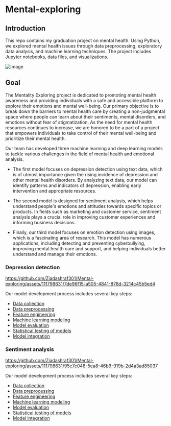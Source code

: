 # Mental-exploring
## Introduction
This repo contains my graduation project on mental health. Using Python, we explored mental health issues through data preprocessing, exploratory data analysis, and machine learning techniques. The project includes Jupyter notebooks, data files, and visualizations. 

![image](https://github.com/Ziadashraf301/Mental-exploring/assets/111798631/bd3fd80e-b057-49f8-a61b-e4cc9dfe1cff)


## Goal
The Mentality Exploring project is dedicated to promoting mental health awareness and providing individuals with a safe and accessible platform to explore their emotions and mental well-being. Our primary objective is to break down the barriers to mental health care by creating a non-judgmental space where people can learn about their sentiments, mental disorders, and emotions without fear of stigmatization. As the need for mental health resources continues to increase, we are honored to be a part of a project that empowers individuals to take control of their mental well-being and prioritize their mental health.

Our team has developed three machine learning and deep learning models to tackle various challenges in the field of mental health and emotional analysis.

- The first model focuses on depression detection using text data, which is of utmost importance given the rising incidence of depression and other mental health disorders. By analyzing text data, our model can identify patterns and indicators of depression, enabling early intervention and appropriate resources.

- The second model is designed for sentiment analysis, which helps understand people's emotions and attitudes towards specific topics or products. In fields such as marketing and customer service, sentiment analysis plays a crucial role in improving customer experiences and informing business decisions.

- Finally, our third model focuses on emotion detection using images, which is a fascinating area of research. This model has numerous applications, including detecting and preventing cyberbullying, improving mental health care and support, and helping individuals better understand and manage their emotions.

### Depression detection


https://github.com/Ziadashraf301/Mental-exploring/assets/111798631/7de96f15-a505-4841-878d-3214c45b5ed4

Our model development process includes several key steps:

- [Data collection](https://github.com/Ziadashraf301/Mental-exploring/blob/main/Depression%20detection/Data%20collection%20and%20preprocessing.ipynb)
- [Data preprocessing](https://github.com/Ziadashraf301/Mental-exploring/blob/main/Depression%20detection/data_collection_and_preprocessing.py)
- [Feature engineering](https://github.com/Ziadashraf301/Mental-exploring/blob/main/Depression%20detection/Models.ipynb)
- [Machine learning modeling](https://github.com/Ziadashraf301/Mental-exploring/blob/main/Depression%20detection/Models.ipynb)
- [Model evaluation](https://github.com/Ziadashraf301/Mental-exploring/blob/main/Depression%20detection/Models.ipynb)
- [Statistical testing of models](https://github.com/Ziadashraf301/Mental-exploring/blob/main/Depression%20detection/Test_models_statistically.ipynb)
- [Model integration](https://github.com/Ziadashraf301/Mental-exploring/blob/main/Depression%20detection/model_data_pipline.py)


### Sentiment analysis


https://github.com/Ziadashraf301/Mental-exploring/assets/111798631/95c7c048-5ea8-46b9-919b-2d4a3ad85037

Our model development process includes several key steps:

- [Data collection](https://github.com/Ziadashraf301/Mental-exploring/blob/main/Sentiment%20analysis/twitter-sentiment-analysis.ipynb)
- [Data preprocessing](https://github.com/Ziadashraf301/Mental-exploring/blob/main/Sentiment%20analysis/preprocessing.py)
- [Feature engineering](https://github.com/Ziadashraf301/Mental-exploring/blob/main/Sentiment%20analysis/twitter-sentiment-analysis.ipynb)
- [Machine learning modeling](https://github.com/Ziadashraf301/Mental-exploring/blob/main/Sentiment%20analysis/twitter-sentiment-analysis.ipynb)
- [Model evaluation](https://github.com/Ziadashraf301/Mental-exploring/blob/main/Sentiment%20analysis/twitter-sentiment-analysis.ipynb)
- [Statistical testing of models](https://github.com/Ziadashraf301/Mental-exploring/blob/main/Sentiment%20analysis/test_models_statistically.ipynb)
- [Model integration](https://github.com/Ziadashraf301/Mental-exploring/blob/main/Sentiment%20analysis/Sentiment.py)
